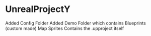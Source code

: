 # UnrealProjectY
Added Config Folder
Added Demo Folder which contains
Blueprints (custom made)
Map
Sprites 
Contains the .upproject itself
